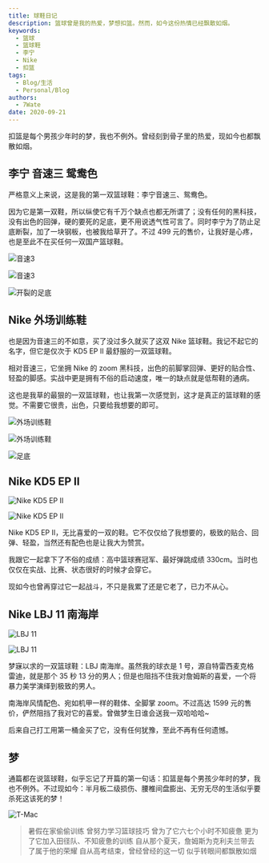 ```yaml
---
title: 球鞋日记
description: 篮球曾是我的热爱，梦想扣篮。然而，如今这份热情已经飘散如烟。
keywords:
  - 篮球
  - 篮球鞋
  - 李宁
  - Nike
  - 扣篮
tags:
  - Blog/生活
  - Personal/Blog
authors:
  - 7Wate
date: 2020-09-21
---
```


扣篮是每个男孩少年时的梦，我也不例外。曾经刻到骨子里的热爱，现如今也都飘散如烟。

## 李宁 音速三 鸳鸯色

严格意义上来说，这是我的第一双篮球鞋：李宁音速三、鸳鸯色。

因为它是第一双鞋，所以纵使它有千万个缺点也都无所谓了；没有任何的黑科技，没有出色的回弹，硬的要死的足底，更不用说透气性可言了。同时李宁为了防止足底断裂，加了一块钢板，也被我给草开了。不过 499 元的售价，让我好是心疼，也是至此不在买任何一双国产篮球鞋。

![音速3](https://static.7wate.com/img/2020/09/21/7591dbbe986d0.jpg)

![音速3](https://static.7wate.com/img/2020/09/21/3cd709f6efdd1.jpg)

![开裂的足底](https://static.7wate.com/img/2020/09/21/0ba99fdf83525.jpg)

## Nike 外场训练鞋

也是因为音速三的不如意，买了没过多久就买了这双 Nike 篮球鞋。我记不起它的名字，但它是仅次于 KD5 EP II 最舒服的一双篮球鞋。

相对音速三，它坐拥 Nike 的 zoom 黑科技，出色的前脚掌回弹、更好的贴合性、轻盈的脚感。实战中更是拥有不俗的启动速度，唯一的缺点就是低帮鞋的通病。

这也是我草的最狠的一双篮球鞋，也让我第一次感觉到，这才是真正的篮球鞋的感觉。不需要它很贵，出色，只要给我想要的即可。

![外场训练鞋](https://static.7wate.com/img/2020/09/21/bc0cfd9e430a8.jpg)

![外场训练鞋](https://static.7wate.com/img/2020/09/21/794e538d1f63e.jpg)

![足底](https://static.7wate.com/img/2020/09/21/488a2957fb2dc.jpg)

## Nike KD5 EP II

![Nike KD5 EP II](https://static.7wate.com/img/2020/09/21/e7e5af2732853.jpg)

![Nike KD5 EP II](https://static.7wate.com/img/2020/09/21/015e7b20222a7.jpg)

Nike KD5 EP II，无比喜爱的一双的鞋。它不仅仅给了我想要的，极致的贴合、回弹、轻盈，当然还有配色也是让我大为赞赏。

我跟它一起拿下了不俗的成绩：高中篮球赛冠军、最好弹跳成绩 330cm。当时也仅仅在实战、比赛、状态很好的时候才会穿它。

现如今也曾再穿过它一起战斗，不只是我累了还是它老了，已力不从心。

## Nike LBJ 11 南海岸

![LBJ 11](https://static.7wate.com/img/2020/09/21/59dea67e39442.jpg)

![LBJ 11](https://static.7wate.com/img/2020/09/21/a9086136a5054.jpg)

梦寐以求的一双篮球鞋：LBJ 南海岸。虽然我的球衣是 1 号，源自特雷西麦克格雷迪，就是那个 35 秒 13 分的男人；但是也阻挡不住我对詹姆斯的喜爱，一个将暴力美学演绎到极致的男人。

南海岸风情配色、宛如机甲一样的鞋体、全脚掌 zoom。不过高达 1599 元的售价，俨然阻挡了我对它的喜爱。曾做梦生日谁会送我一双哈哈哈~

后来自己打工用第一桶金买了它，没有任何犹豫，至此不再有任何遗憾。

## 梦

通篇都在说篮球鞋，似乎忘记了开篇的第一句话：扣篮是每个男孩少年时的梦，我也不例外。不过现如今：半月板二级损伤、腰椎间盘膨出、无穷无尽的生活似乎要杀死这该死的梦！

![T-Mac](https://static.7wate.com/img/2020/12/07/a1326cbab28ba.jpg)

> 暑假在家偷偷训练
> 曾努力学习篮球技巧
> 曾为了它六七个小时不知疲惫
> 更为了它加入田径队、不知疲惫的训练
> 自从那个夏天，詹姆斯为克利夫兰带去了属于他的荣耀
> 自从高考结束，曾经曾经的这一切
> 似乎转眼间都飘散如烟
